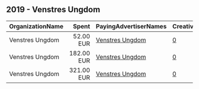 ## 2019 - Venstres Ungdom 
|OrganizationName|Spent|PayingAdvertiserNames|CreativeUrls|Impressions|Genders|AgeBrackets|CountryCodes|BillingAddresses|CandidateBallotInformation|
|:---|---:|:---|:---|---:|:---|:---|:---|:---|:---|
|Venstres Ungdom|52.00 EUR|[Venstres Ungdom](2019/Venstres_Ungdom.md)|[0](https://www.snap.com/political-ads/asset/a7fc51978adf3ebceca19ceb190813f37714722a30da81e7d448b81f1937bea3?mediaType=mp4)|33,636||14-16|denmark|DK||
|Venstres Ungdom|182.00 EUR|[Venstres Ungdom](2019/Venstres_Ungdom.md)|[0](https://www.snap.com/political-ads/asset/cb8e614ea28fb51feff8908fbba15a4f9a0bf5c266208cb07623a8d8ace306d3?mediaType=mp4)|118,416||14-16|denmark|DK||
|Venstres Ungdom|321.00 EUR|[Venstres Ungdom](2019/Venstres_Ungdom.md)|[0](https://www.snap.com/political-ads/asset/ffd3ef1e08775c24662da57a6a35aecadf334061681c30a6497998be3102dccd?mediaType=mp4)|200,248||14-16|denmark|DK||
